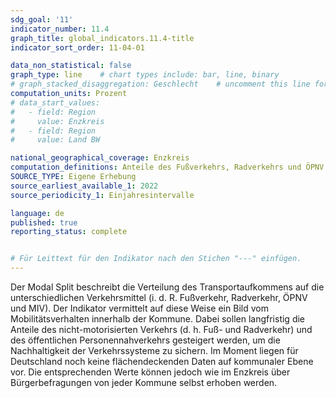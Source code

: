 ```yaml
---
sdg_goal: '11'
indicator_number: 11.4
graph_title: global_indicators.11.4-title 
indicator_sort_order: 11-04-01

data_non_statistical: false
graph_type: line    # chart types include: bar, line, binary
# graph_stacked_disaggregation: Geschlecht    # uncomment this line for stacked bars. eplace "Geschlecht" with the field of aggregation.
computation_units: Prozent
# data_start_values:
#   - field: Region
#     value: Enzkreis
#   - field: Region
#     value: Land BW

national_geographical_coverage: Enzkreis
computation_definitions: Anteile des Fußverkehrs, Radverkehrs und ÖPNV am gesamten Verkehrsaufkommen
SOURCE_TYPE: Eigene Erhebung
source_earliest_available_1: 2022
source_periodicity_1: Einjahresintervalle

language: de   
published: true
reporting_status: complete


# Für Leittext für den Indikator nach den Stichen "---" einfügen.
---
```


Der Modal Split beschreibt die Verteilung des Transportaufkommens auf die unterschiedlichen Verkehrsmittel (i. d. R. Fußverkehr, Radverkehr, ÖPNV und MIV). Der Indikator vermittelt auf diese Weise ein Bild vom Mobilitätsverhalten innerhalb der Kommune. Dabei sollen langfristig die Anteile des nicht-motorisierten Verkehrs (d. h. Fuß- und Radverkehr) und des öffentlichen Personennahverkehrs gesteigert werden, um die Nachhaltigkeit der Verkehrssysteme zu sichern. Im Moment liegen für Deutschland noch keine flächendeckenden Daten auf kommunaler Ebene vor. Die entsprechenden Werte können jedoch wie im Enzkreis über Bürgerbefragungen von jeder Kommune selbst erhoben werden.